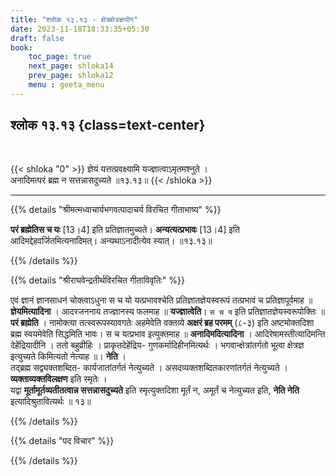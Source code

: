```yaml
---
title: "श्लोक १३.१३ - क्षेत्रक्षेत्रज्ञयोग"
date: 2023-11-18T18:33:35+05:30
draft: false
book:
    toc_page: true
    next_page: shloka14
    prev_page: shloka12
    menu : geeta_menu
---
```




## श्लोक १३.१३ {class=text-center}

<br/>

{{< shloka  "0"  >}}
ज्ञेयं यत्तत्प्रवक्ष्यामि यज्ज्ञात्वाऽमृतमश्नुते ।   
अनादिमत्परं ब्रह्म न सत्तन्नासदुच्यते ॥१३.१३॥
{{< /shloka >}}

---


{{% details "श्रीमत्मध्वाचार्यभगवत्पादाचर्य विरचित  गीताभाष्य" %}}

**परं ब्रह्मेतिस च यः** [13।4] इति प्रतिज्ञातमुच्यते। 
**अन्यत्यत्प्रभावः** [13।4] इति 
आदिमद्देहवर्जितमित्यनादिमत्। अन्यथाऽनादीत्येव स्यात्। ॥१३.१३॥

{{% /details %}}



{{% details "श्रीराघवेन्द्रतीर्थविरचित गीताविवृतिः" %}}

एवं ज्ञानं ज्ञानसाधनं चोक्त्वाऽधुना स च यो 
यत्प्रभावश्चेति प्रतिज्ञातज्ञेयस्वरूपं तत्प्रभावं च 
प्रतिज्ञापूर्वमाह ॥ **ज्ञेयमित्यादिना** । 
आदरजननाय तज्ज्ञानस्य फलमाह ॥ **यज्ज्ञात्वेति**। 
`स च य` इति प्रतिज्ञातज्ञेयस्वरूपोक्तिः ॥ 
**परं ब्रह्मेति** । नामोक्त्या तत्स्वरूपस्यावगतेः
अहमेवेति वक्तव्ये **अक्षरं ब्रह परमम्‌** (८-३) इति 
अष्टमोक्तदिशा ब्रह्म स्वयमेवेति सिद्धमिति भावः। 
स च यत्प्रभाव इत्युक्तमाह 
॥ **अनादिमदित्यादिना** । आदिरेषामस्तीत्यादिमन्ति 
देहेंद्रियादीनि । ततो बहुव्रीहिः । 
प्राकृतदेहेंद्रिय- गुणकर्मादिहीनमित्यर्थः । 
भगवान्क्षेत्रांतर्गतो भूत्वा क्षेत्रज्ञ इत्युच्यते 
किमित्यतो नेत्याह ॥। **नेति** ।   
तद्ब्रह्म सद्व्यक्तशब्दित- कार्यजातांतर्गतं 
नेत्युच्यते ।  असदव्यक्तशब्दितकारणांतर्गतं 
नेत्युच्यते । **व्यक्ताव्यक्तविलक्षण** इति स्मृतेः ।  
यद्वा **मूर्तामूर्तव्यतीतत्वान्न सत्तन्नासदुच्यते** इति 
स्मृत्युक्तदिशा मूर्तं न, अमूर्तं च नेत्युच्यत
इति, **नेति नेति** इत्यादिश्रुतावित्यर्थः ॥ १३॥

{{% /details %}}



{{% details "पद विचार" %}}


{{% /details %}}
